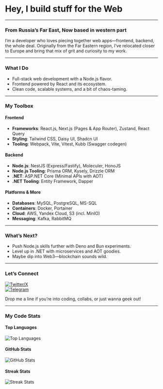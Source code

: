 # Hey, I build stuff for the Web

---

### From Russia’s Far East, Now based in western part

I’m a developer who loves piecing together web apps—frontend, backend, the whole deal. Originally from the Far Eastern region, I’ve relocated closer to Europe and bring that mix of grit and curiosity to my work.

---

### What I Do

- Full-stack web development with a Node.js flavor.  
- Frontend powered by React and its ecosystem.  
- Clean code, scalable systems, and a bit of chaos-taming.

---

### My Toolbox

#### Frontend
- **Frameworks**: React.js, Next.js (Pages & App Router), Zustand, React Query  
- **Styling**: Tailwind CSS, Daisy UI, Shadcn UI  
- **Tooling**: Webpack, Vite, Vitest, Kubb (Swagger codegen)  

#### Backend
- **Node.js**: NestJS (Express/Fastify), Moleculer, HonoJS  
- **Node.js Tooling**: Prisma ORM, Kysely, Drizzle ORM  
- **.NET**: ASP.NET Core (Minimal APIs with AOT)  
- **.NET Tooling**: Entity Framework, Dapper  

#### Platforms & More
- **Databases**: MySQL, PostgreSQL, MS-SQL  
- **Containers**: Docker, Portainer  
- **Cloud**: AWS, Yandex Cloud, S3 (incl. MinIO)  
- **Messaging**: Kafka, RabbitMQ  

---

### What’s Next?
- Push Node.js skills further with Deno and Bun experiments.  
- Level up in .NET with microservices and AOT goodies.  
- Maybe dip into Web3—blockchain sounds wild.

---

### Let’s Connect
[![Twitter/X](https://img.shields.io/badge/X-%23000000.svg?style=for-the-badge&logo=X&logoColor=white)](https://x.com/wrknbuycnsmndie)  
[![Telegram](https://img.shields.io/badge/Telegram-2CA5E0?style=for-the-badge&logo=telegram&logoColor=white)](https://telegram.me/worknbuyconsumendie)  

Drop me a line if you’re into coding, collabs, or just wanna geek out!

---

### My Code Stats

#### Top Languages
![Top Languages](https://github-readme-stats.vercel.app/api/top-langs?username=wrknbuycnsmndie&show_icons=true&locale=en&layout=compact)

#### GitHub Stats
![GitHub Stats](https://github-readme-stats.vercel.app/api?username=wrknbuycnsmndie&show_icons=true&locale=en)

#### Streak Stats
![Streak Stats](https://github-readme-streak-stats.herokuapp.com/?user=wrknbuycnsmndie)
